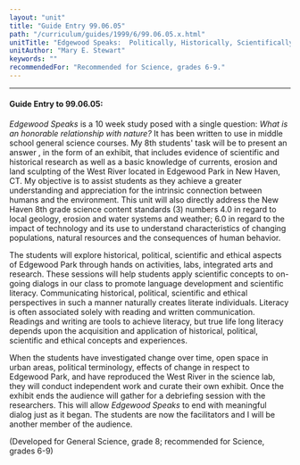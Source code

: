 ```yaml
---
layout: "unit"
title: "Guide Entry 99.06.05"
path: "/curriculum/guides/1999/6/99.06.05.x.html"
unitTitle: "Edgewood Speaks:  Politically, Historically, Scientifically and Ethically"
unitAuthor: "Mary E. Stewart"
keywords: ""
recommendedFor: "Recommended for Science, grades 6-9."
---
```

<body>
<hr/>
<h4>
Guide Entry to 99.06.05:
</h4>
<p><i>
Edgewood Speaks
</i>
is a 10 week study posed with a single question:
<i>
What is an honorable relationship with nature?
</i>
It has been written to use in middle school general science courses.  My 8th students' task will be to present an answer , in the form of an exhibit, that includes evidence of scientific and historical research as well as a basic knowledge of currents, erosion and land sculpting of the West River located in Edgewood Park in New Haven, CT.  My objective is to assist students as they achieve a greater understanding and appreciation for the intrinsic connection between humans and the environment.  This unit will also directly address the New Haven 8th grade science content standards (3) numbers 4.0 in regard to local geology, erosion and water systems and weather; 6.0 in regard to the impact of technology and its use to understand characteristics of changing populations, natural resources and the consequences of human behavior.</p>
<p>
The students will explore  historical, political, scientific and ethical aspects of Edgewood Park through hands on activities, labs, integrated arts and research.  These sessions will help students apply scientific concepts to on-going dialogs in our class to promote language development and scientific literacy. Communicating historical, political, scientific and ethical perspectives in such a manner naturally creates literate individuals.  Literacy is often associated solely with reading and written communication.  Readings and writing are tools to achieve literacy, but true life long literacy depends upon the acquisition and application of historical, political, scientific and ethical concepts and experiences.
</p>
<p>
When the students have investigated change over time, open space in urban areas, political terminology, effects of change in respect to Edgewood Park, and have reproduced the West River in the science lab, they will conduct independent work and curate their own exhibit. Once the exhibit ends the audience will gather for a debriefing session with the researchers.  This will allow
<i>
Edgewood Speaks
</i>
to end with meaningful dialog just as it began.  The students are now the facilitators and I will be another member of the audience.
</p>
<p>
(Developed for General Science, grade 8; recommended for Science, grades 6-9)
</p>
</body>
